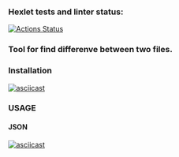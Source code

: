 ### Hexlet tests and linter status:
[![Actions Status](https://github.com/takeitawaytu/python-project-lvl2/workflows/hexlet-check/badge.svg)](https://github.com/takeitawaytu/python-project-lvl2/actions)

### Tool for find differenve between two files.

### Installation

[![asciicast](https://asciinema.org/a/Pigg2bthNUnyNh49PjbaImpgF.svg)](https://asciinema.org/a/Pigg2bthNUnyNh49PjbaImpgF)

### USAGE

#### JSON

[![asciicast](https://asciinema.org/a/O6Eqn8siw8W2B3VjaDO1HrLEE.svg)](https://asciinema.org/a/O6Eqn8siw8W2B3VjaDO1HrLEE)